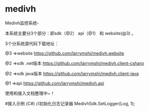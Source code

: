 # medivh
Medivh监控系统-

本系统主要分3个部分：即sdk（@2） api（@1） 和 website(@3)  。

3个分系统源代码下载地址：

@3 =>website https://github.com/larrymshi/medivh.website 

@2 =>sdk .net版本  https://github.com/larrymshi/medivh.client-csharp

@2 =>sdk java版本  https://github.com/larrymshi/medivh.client-java

@1 =>api https://github.com/larrymshi/medivh.api


使用和接入文档整理中~！

#接入示例 (C#)
            //初始化日志记录器
            MedivhSdk.SetLogger(Log, 1);
